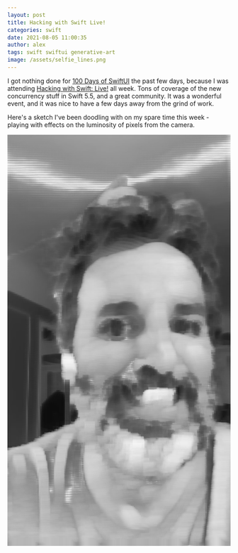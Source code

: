 ```yaml
---
layout: post
title: Hacking with Swift Live!
categories: swift
date: 2021-08-05 11:00:35
author: alex
tags: swift swiftui generative-art
image: /assets/selfie_lines.png
---
```


I got nothing done for [100 Days of SwiftUI](https://www.hackingwithswift.com/100/swiftui) the past few days, because I was attending [Hacking with Swift: Live!](https://www.hackingwithswift.com/live) all week. Tons of coverage of the new concurrency stuff in Swift 5.5, and a great community. It was a wonderful event, and it was nice to have a few days away from the grind of work.

Here's a sketch I've been doodling with on my spare time this week - playing with effects on the luminosity of pixels from the camera.

![Selfie with lines](/assets/selfie_lines.png)
